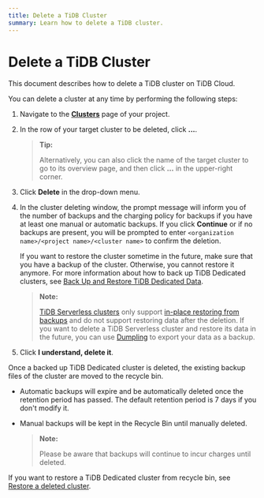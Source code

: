 ```yaml
---
title: Delete a TiDB Cluster
summary: Learn how to delete a TiDB cluster.
---
```


# Delete a TiDB Cluster

This document describes how to delete a TiDB cluster on TiDB Cloud.

You can delete a cluster at any time by performing the following steps:

1. Navigate to the [**Clusters**](https://tidbcloud.com/console/clusters) page of your project.
2. In the row of your target cluster to be deleted, click **...**.

    > **Tip:**
    >
    > Alternatively, you can also click the name of the target cluster to go to its overview page, and then click **...** in the upper-right corner.

3. Click **Delete** in the drop-down menu.
4. In the cluster deleting window, the prompt message will inform you of the number of backups and the charging policy for backups if you have at
   least one manual or automatic backups. If you click **Continue** or if no backups are present, you will be prompted to enter `<organization name>/<project name>/<cluster name>` to confirm the deletion.

    If you want to restore the cluster sometime in the future, make sure that you have a backup of the cluster. Otherwise, you cannot restore it anymore. For more information about how to back up TiDB Dedicated clusters, see [Back Up and Restore TiDB Dedicated Data](/tidb-cloud/backup-and-restore.md).

    > **Note:**
    >
    > [TiDB Serverless clusters](/tidb-cloud/select-cluster-tier.md#tidb-serverless) only support [in-place restoring from backups](/tidb-cloud/backup-and-restore-serverless.md#restore) and do not support restoring data after the deletion. If you want to delete a TiDB Serverless cluster and restore its data in the future, you can use [Dumpling](https://docs.pingcap.com/tidb/stable/dumpling-overview) to export your data as a backup.

5. Click **I understand, delete it**.

 Once a backed up TiDB Dedicated cluster is deleted, the existing backup files of the cluster are moved to the recycle bin.

- Automatic backups will expire and be automatically deleted once the retention period has passed. The default retention period is 7 days if you don't
  modify it. 
- Manual backups will be kept in the Recycle Bin until manually deleted.

  > **Note:**
  >
  > Please be aware that backups will continue to incur charges until deleted.

 If you want to restore a TiDB Dedicated cluster from recycle bin, see [Restore a deleted cluster](/tidb-cloud/backup-and-restore.md#restore-a-deleted-cluster).
